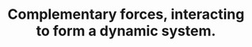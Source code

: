 ---
title: Complementary forces, interacting to form a dynamic system.
tags: opposites daoism motion tmwt
---